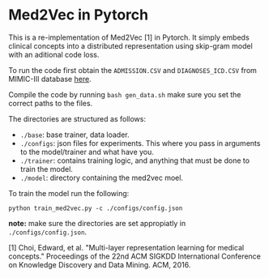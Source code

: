 # Med2Vec in Pytorch

This is a re-implementation of Med2Vec [1] in Pytorch. It simply embeds clinical concepts into a distributed representation using skip-gram model with an aditional code loss.

To run the code first obtain the `ADMISSION.CSV` and `DIAGNOSES_ICD.CSV` from MIMIC-III database [here](https://mimic.physionet.org/).

Compile the code by running `bash gen_data.sh` make sure you set the correct paths to the files.

The directories are structured as follows:
- `./base`: base trainer, data loader.
- `./configs`: json files for experiments. This where you pass in arguments to the model/trainer and what have you.
- `./trainer`: contains training logic, and anything that must be done to train the model.
- `./model`: directory containing the med2vec moel.


To train the model run the following:

`python train_med2vec.py -c ./configs/config.json`

**note:** make sure the directories are set appropiatly in `./configs/config.json`. 

[1] Choi, Edward, et al. "Multi-layer representation learning for medical concepts." Proceedings of the 22nd ACM SIGKDD International Conference on Knowledge Discovery and Data Mining. ACM, 2016.
